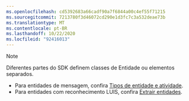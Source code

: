 ```yaml
---
ms.openlocfilehash: cd5392683a66cadf90a7f6844a00c4ef55f71215
ms.sourcegitcommit: 7213780f3d46072cd290e1d3fc7c3a532deae73b
ms.translationtype: MT
ms.contentlocale: pt-BR
ms.lasthandoff: 10/22/2020
ms.locfileid: "92416013"
---
```

> [!NOTE]
> Diferentes partes do SDK definem classes de Entidade ou elementos separados.
> - Para entidades de mensagem, confira [Tipos de entidade e atividade](../bot-service-activities-entities.md).
> - Para entidades com reconhecimento LUIS, confira [Extrair entidades](../v4sdk/bot-builder-howto-v4-luis.md).
